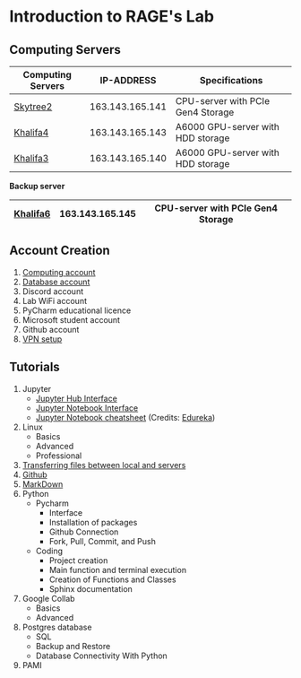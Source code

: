 # Introduction to RAGE's Lab

## Computing Servers

| Computing Servers                         | 	IP-ADDRESS       | 	Specifications                   |
|-------------------------------------------|-------------------|-----------------------------------|
| [Skytree2](http://163.143.165.141:8000/)	 | 163.143.165.141	  | CPU-server with PCIe Gen4 Storage |
| [Khalifa4](http://163.143.165.143:8000/)  | 	163.143.165.143	 | A6000 GPU-server with HDD storage |
| [Khalifa3](http://163.143.165.140:8000/)  | 	163.143.165.140	 | A6000 GPU-server with HDD storage |


**Backup server**


| [Khalifa6](http://163.143.165.145:8000/) | 	163.143.165.145	 | CPU-server with PCIe Gen4 Storage |
|------------------------------------------|-------------------|-----------------------------------|

## Account Creation

1. [Computing account](userAccountCreation_1.pdf)
2. [Database account](creatingDatabaseUserAccount_2.pdf)
3. Discord account
4. Lab WiFi account
5. PyCharm educational licence
6. Microsoft student account
7. Github account
8. [VPN setup](https://web-int.u-aizu.ac.jp/labs/istc/ipc/service/ains-vpn/vpn-e.html)


## Tutorials
1. Jupyter
   - [Jupyter Hub Interface](jupyterHubInterface_3.pdf)
   - [Jupyter Notebook Interface](jupyterNotebookInterface_4.pdf)
   - [Jupyter Notebook cheatsheet](Jupyter_Notebook_CheatSheet_Edureka.pdf) (Credits: [Edureka](https://www.edureka.co/blog/wp-content/uploads/2018/10/Jupyter_Notebook_CheatSheet_Edureka.pdf))
2. Linux
   - Basics
   - Advanced
   - Professional
3. [Transferring files between local and servers](TransferringFilesBetweenLocalAndServers.pdf)
4. [Github](GithubTutorial.pdf)
5. [MarkDown](practiseMarkDownAndPythonInJupyterNotebook_5.pdf)
6. Python
   - Pycharm 
     - Interface
     - Installation of packages
     - Github Connection
     - Fork, Pull, Commit, and Push
   - Coding
     - Project creation
     - Main function and terminal execution
     - Creation of Functions and Classes
     - Sphinx documentation
7. Google Collab
    - Basics
    - Advanced
8. Postgres database
   - SQL 
   - Backup and Restore
   - Database Connectivity With Python
9. PAMI